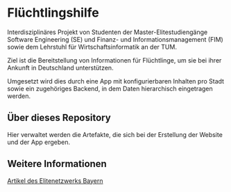 # Flüchtlingshilfe

Interdisziplinäres Projekt von Studenten der Master-Elitestudiengänge Software Engineering (SE) und Finanz- und Informationsmanagement (FIM) sowie dem Lehrstuhl für Wirtschaftsinformatik an der TUM.

Ziel ist die Bereitstellung von Informationen für Flüchtlinge, um sie bei ihrer Ankunft in Deutschland unterstützen.

Umgesetzt wird dies durch eine App mit konfigurierbaren Inhalten pro Stadt sowie ein zugehöriges Backend, in dem Daten hierarchisch eingetragen werden.


## Über dieses Repository

Hier verwaltet werden die Artefakte, die sich bei der Erstellung der Website und der App ergeben.


## Weitere Informationen

[Artikel des Elitenetzwerks Bayern](https://www.elitenetzwerk.bayern.de/elitestudiengaenge/aktuelles-esg/2015/esg-august-2015/fim-software-engineering-guide/)
